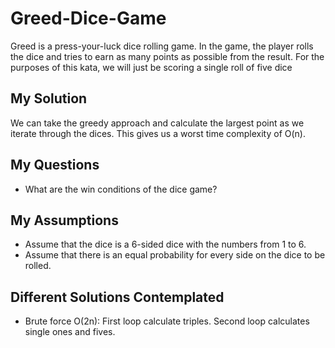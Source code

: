 # Greed-Dice-Game

Greed is a press-your-luck dice rolling game. In the game, the player rolls the dice and tries to
earn as many points as possible from the result. For the purposes of this kata, we will just be
scoring a single roll of five dice

## My Solution

We can take the greedy approach and calculate the largest point as we iterate through
the dices. This gives us a worst time complexity of O(n).

## My Questions

- What are the win conditions of the dice game?

## My Assumptions

- Assume that the dice is a 6-sided dice with the numbers from 1 to 6.
- Assume that there is an equal probability for every side on the dice to be rolled.

## Different Solutions Contemplated

- Brute force O(2n): First loop calculate triples. Second loop calculates single ones and fives.